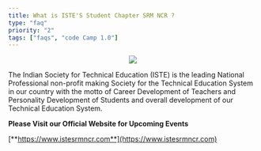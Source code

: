 ```yaml
---
title: What is ISTE'S Student Chapter SRM NCR ?
type: "faq"
priority: "2"
tags: ["faqs", "code Camp 1.0"]
---
```


<p align="center">
    <img src="http://1.bp.blogspot.com/-te52TAjRy-w/UG8f1D3g1QI/AAAAAAAAABA/-sBXddnV5ZQ/s200/ISTE_logo.png" />
</p>

The Indian Society for Technical Education (ISTE) is the leading National Professional non-profit making Society for the Technical Education System in our country with the motto of Career Development of Teachers and Personality Development of Students and overall development of our Technical Education System.

**Please Visit our Official Website for Upcoming Events** 

[**https://www.istesrmncr.com**](https://www.istesrmncr.com)